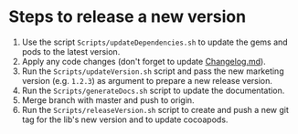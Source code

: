 # Steps to release a new version

1. Use the script `Scripts/updateDependencies.sh` to update the gems and pods to the latest version.
2. Apply any code changes (don't forget to update [Changelog.md](Changelog.md)).
3. Run the `Scripts/updateVersion.sh` script and pass the new marketing version (e.g. `1.2.3`) as argument to prepare a new release version.
4. Run the `Scripts/generateDocs.sh` script to update the documentation.
4. Merge branch with master and push to origin.
5. Run the `Scripts/releaseVersion.sh` script to create and push a new git tag for the lib's new version and to update cocoapods.
